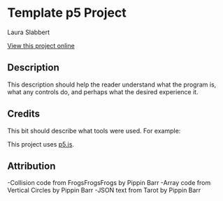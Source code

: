 # Template p5 Project

Laura Slabbert

[View this project online](URL_FOR_THE_RUNNING_PROJECT)

## Description

This description should help the reader understand what the program is, what any controls do, and perhaps what the desired experience it.

## Credits

This bit should describe what tools were used. For example:

This project uses [p5.js](https://p5js.org).

## Attribution

-Collision code from FrogsFrogsFrogs by Pippin Barr
-Array code from Vertical Circles by Pippin Barr
-JSON text from Tarot by Pippin Barr
